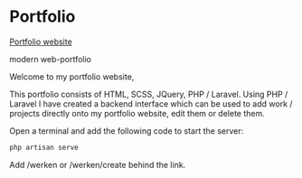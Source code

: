 # Portfolio
[Portfolio website](http://u533301.gluweb.nl/portfolio/)

modern web-portfolio

Welcome to my portfolio website,

This portfolio consists of HTML, SCSS, JQuery, PHP / Laravel.
Using PHP / Laravel I have created a backend interface which can be used to add work / projects directly onto my portfolio website, edit them or delete them.


Open a terminal and add the following code to start the server:

```bash
php artisan serve
```

Add /werken or /werken/create behind the link.
